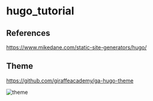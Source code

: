 # hugo_tutorial

## References

https://www.mikedane.com/static-site-generators/hugo/

## Theme

https://github.com/giraffeacademy/ga-hugo-theme

![theme](https://github.com/K-taiga/hugo_tutorial/blob/master/doc/them.png)
